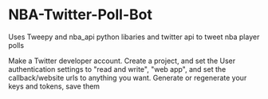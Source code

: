 # NBA-Twitter-Poll-Bot
Uses Tweepy and nba_api python libaries and twitter api to tweet nba player polls 

Make a Twitter developer account.
Create a project, and set the User authentication settings to "read and write", "web app", and set the callback/website urls to anything you want.
Generate or regenerate your keys and tokens, save them 
